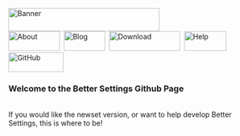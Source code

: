 <a href="http://community.elgg.org/pages/view/1370922/better-settings"><img src="http://speedysnail6.info/wp-content/uploads/2013/05/Banner-300x46.png" border="0" alt="Banner" width="300" height="46" style="border: 0px;" /></a>
<br>
<a href="http://community.elgg.org/pages/view/1370935/about" title="About"><img src="http://speedysnail6.info/wp-content/uploads/2013/05/about_button.png" border="0" alt="About" width="102" height="39" style="border: 0px;" /></a>&nbsp; <a href="http://speedysnail6.info/category/elgg/better-settings/" title="Blog"><img src="http://speedysnail6.info/wp-content/uploads/2013/05/blog_button.png" border="0" alt="Blog" width="82" height="39" style="border: 0px;" /></a>&nbsp; <a href="http://community.elgg.org/view/1362216" title="Download"><img src="http://speedysnail6.info/wp-content/uploads/2013/05/download_button.png" border="0" alt="Download" width="141" height="39" style="border: 0px;" /></a>&nbsp; <a href="http://community.elgg.org/pages/view/1370937/help" title="Help"><img src="http://speedysnail6.info/wp-content/uploads/2013/05/help_button.png" border="0" alt="Help" width="84" height="39" style="border: 0px;" /></a>&nbsp; <a href="https://github.com/Speedysnail6/better_settings" title="GitHub"><img src="http://speedysnail6.info/wp-content/uploads/2013/05/github_button.png" border="0" alt="GitHub" width="109" height="39" style="border: 0px;" /></a></div>
<br>
<h3>Welcome to the Better Settings Github Page</h3>
<br>
If you would like the newset version, or want to help develop Better Settings, this is where to be!
</center>
